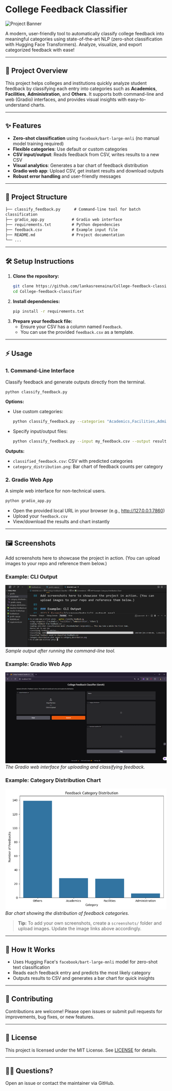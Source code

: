 # College Feedback Classifier

![Project Banner](https://img.shields.io/badge/AI-NLP-blue?style=for-the-badge)

A modern, user-friendly tool to automatically classify college feedback into meaningful categories using state-of-the-art NLP (zero-shot classification with Hugging Face Transformers). Analyze, visualize, and export categorized feedback with ease!

---

## 🚀 Project Overview
This project helps colleges and institutions quickly analyze student feedback by classifying each entry into categories such as **Academics**, **Facilities**, **Administration**, and **Others**. It supports both command-line and web (Gradio) interfaces, and provides visual insights with easy-to-understand charts.

---

## ✨ Features
- **Zero-shot classification** using `facebook/bart-large-mnli` (no manual model training required)
- **Flexible categories**: Use default or custom categories
- **CSV input/output**: Reads feedback from CSV, writes results to a new CSV
- **Visual analytics**: Generates a bar chart of feedback distribution
- **Gradio web app**: Upload CSV, get instant results and download outputs
- **Robust error handling** and user-friendly messages

---

## 📂 Project Structure
```
├── classify_feedback.py      # Command-line tool for batch classification
├── gradio_app.py            # Gradio web interface
├── requirements.txt         # Python dependencies
├── feedback.csv             # Example input file
├── README.md                # Project documentation
└── ...
```

---

## 🛠️ Setup Instructions
1. **Clone the repository:**
   ```bash
   git clone https://github.com/lankasreenaina/College-feedback-classifier.git
   cd College-feedback-classifier
   ```
2. **Install dependencies:**
   ```bash
   pip install -r requirements.txt
   ```
3. **Prepare your feedback file:**
   - Ensure your CSV has a column named `Feedback`.
   - You can use the provided `feedback.csv` as a template.

---

## ⚡ Usage

### 1. Command-Line Interface
Classify feedback and generate outputs directly from the terminal.

```bash
python classify_feedback.py
```

**Options:**
- Use custom categories:
  ```bash
  python classify_feedback.py --categories "Academics,Facilities,Administration,Others,Hostel"
  ```
- Specify input/output files:
  ```bash
  python classify_feedback.py --input my_feedback.csv --output results.csv --plot my_plot.png
  ```

**Outputs:**
- `classified_feedback.csv`: CSV with predicted categories
- `category_distribution.png`: Bar chart of feedback counts per category

### 2. Gradio Web App
A simple web interface for non-technical users.

```bash
python gradio_app.py
```
- Open the provided local URL in your browser (e.g., http://127.0.0.1:7860)
- Upload your `feedback.csv`
- View/download the results and chart instantly

---

## 🖼️ Screenshots
Add screenshots here to showcase the project in action. (You can upload images to your repo and reference them below.)

### Example: CLI Output
![CLI Example](screenshots/cli_output.png)
*Sample output after running the command-line tool.*

### Example: Gradio Web App
![Gradio UI](screenshots/gradio_ui.png)
*The Gradio web interface for uploading and classifying feedback.*

### Example: Category Distribution Chart
![Category Chart](category_distribution.png)
*Bar chart showing the distribution of feedback categories.*

> **Tip:** To add your own screenshots, create a `screenshots/` folder and upload images. Update the image links above accordingly.

---

## 🧩 How It Works
- Uses Hugging Face's `facebook/bart-large-mnli` model for zero-shot text classification
- Reads each feedback entry and predicts the most likely category
- Outputs results to CSV and generates a bar chart for quick insights

---

## 🤝 Contributing
Contributions are welcome! Please open issues or submit pull requests for improvements, bug fixes, or new features.

---

## 📄 License
This project is licensed under the MIT License. See [LICENSE](LICENSE) for details.

---

## 🙋‍♂️ Questions?
Open an issue or contact the maintainer via GitHub.
